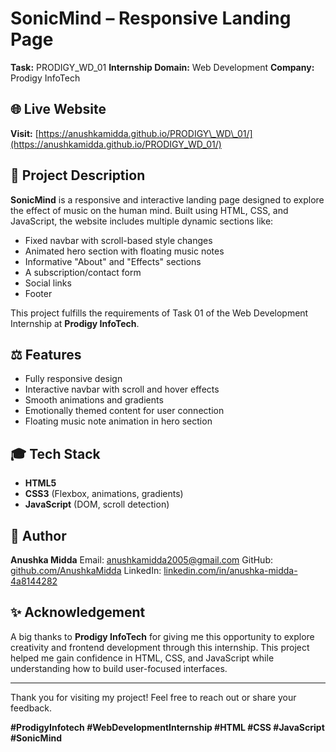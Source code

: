 # SonicMind – Responsive Landing Page

**Task:** PRODIGY\_WD\_01
**Internship Domain:** Web Development
**Company:** Prodigy InfoTech

## 🌐 Live Website

**Visit:** [https://anushkamidda.github.io/PRODIGY\_WD\_01/](https://anushkamidda.github.io/PRODIGY_WD_01/)

## 📄 Project Description

**SonicMind** is a responsive and interactive landing page designed to explore the effect of music on the human mind. Built using HTML, CSS, and JavaScript, the website includes multiple dynamic sections like:

* Fixed navbar with scroll-based style changes
* Animated hero section with floating music notes
* Informative "About" and "Effects" sections
* A subscription/contact form
* Social links
* Footer

This project fulfills the requirements of Task 01 of the Web Development Internship at **Prodigy InfoTech**.

## ⚖️ Features

* Fully responsive design
* Interactive navbar with scroll and hover effects
* Smooth animations and gradients
* Emotionally themed content for user connection
* Floating music note animation in hero section

## 🎓 Tech Stack

* **HTML5**
* **CSS3** (Flexbox, animations, gradients)
* **JavaScript** (DOM, scroll detection)

## 👤 Author

**Anushka Midda**
Email: [anushkamidda2005@gmail.com](mailto:anushkamidda2005@gmail.com)
GitHub: [github.com/AnushkaMidda](https://github.com/AnushkaMidda)
LinkedIn: [linkedin.com/in/anushka-midda-4a8144282](https://www.linkedin.com/in/anushka-midda-4a8144282)

## ✨ Acknowledgement

A big thanks to **Prodigy InfoTech** for giving me this opportunity to explore creativity and frontend development through this internship. This project helped me gain confidence in HTML, CSS, and JavaScript while understanding how to build user-focused interfaces.

---

Thank you for visiting my project! Feel free to reach out or share your feedback.

**#ProdigyInfotech #WebDevelopmentInternship #HTML #CSS #JavaScript #SonicMind**
